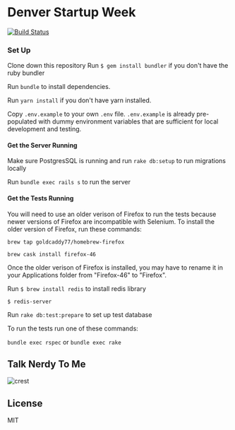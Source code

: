 # Denver Startup Week
[![Build Status](https://travis-ci.org/denverstartupweek/dsw-site.svg?branch=master)](https://travis-ci.org/denverstartupweek/dsw-site)

### Set Up

Clone down this repository
Run `$ gem install bundler` if you don't have the ruby bundler

Run `bundle` to install dependencies.  

Run `yarn install` if you don't have yarn installed.

Copy `.env.example` to your own `.env` file. `.env.example` is already
pre-populated with dummy environment variables that are sufficient for local
development and testing.

#### Get the Server Running

Make sure PostgresSQL is running and run `rake db:setup` to run migrations locally

Run `bundle exec rails s` to run the server


#### Get the Tests Running

You will need to use an older verison of Firefox to run the tests because newer versions of Firefox are incompatible with Selenium. To install the older version of Firefox, run these commands:

`brew tap goldcaddy77/homebrew-firefox`

`brew cask install firefox-46`

Once the older verison of Firefox is installed, you may have to rename it in your Applications folder from "Firefox-46" to "Firefox".

Run `$ brew install redis` to install redis library

`$ redis-server`

Run `rake db:test:prepare` to set up test database


To run the tests run one of these commands:

`bundle exec rspec` or `bundle exec rake`

## Talk Nerdy To Me
![crest](https://secure.gravatar.com/avatar/aa8ea677b07f626479fd280049b0e19f?s=75)

## License
MIT
